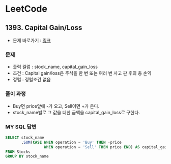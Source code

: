 
# LeetCode
## 1393. Capital Gain/Loss
* 문제 바로가기 : [링크](https://leetcode.com/problems/capital-gainloss/)

### 문제
* 출력 컬럼 : stock_name, capital_gain_loss
* 조건 : Capital gain/loss은 주식을 한 번 또는 여러 번 사고 판 후의 총 손익
* 정렬 : 정렬조건 없음

### 풀이 과정
* Buy면 price앞에 -가 오고, Sell이면 +가 온다.
* stock_name별로 그 값을 더한 금액을 capital_gain_loss로 구한다.


### MY SQL 답변

```SQL
SELECT stock_name
       ,SUM(CASE WHEN operation = 'Buy' THEN -price
                 WHEN operation = 'Sell' THEN price END) AS capital_gain_loss
FROM Stocks
GROUP BY stock_name
```